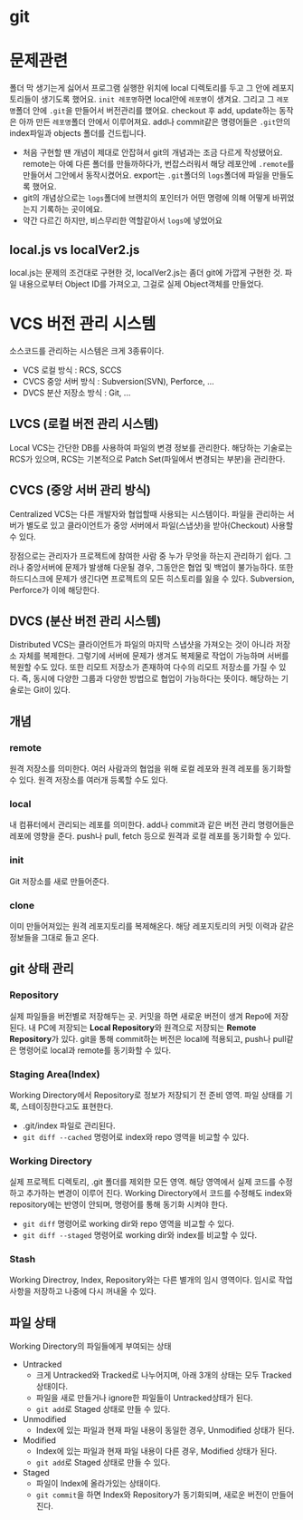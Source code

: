 # git

# 문제관련
폴더 막 생기는게 싫어서 프로그램 실행한 위치에 local 디렉토리를 두고 그 안에 레포지토리들이 생기도록 했어요.
`init 레포명`하면 local안에 `레포명`이 생겨요. 그리고 그 `레포명`폴더 안에 `.git`을 만들어서 버전관리를 했어요.
checkout 후 add, update하는 동작은 아까 만든 `레포명`폴더 안에서 이루어져요.
add나 commit같은 명령어들은 `.git`안의 index파일과 objects 폴더를 건드립니다.
- 처음 구현할 땐 개념이 제대로 안잡혀서 git의 개념과는 조금 다르게 작성됐어요.
remote는 아예 다른 폴더를 만들까하다가, 번잡스러워서 해당 레포안에 `.remote`를 만들어서 그안에서 동작시켰어요.
export는 `.git`폴더의 `logs`폴더에 파일을 만들도록 했어요.
- git의 개념상으로는 `logs`폴더에 브랜치의 포인터가 어떤 명령에 의해 어떻게 바뀌었는지 기록하는 곳이에요.
- 약간 다르긴 하지만, 비스무리한 역할같아서 `logs`에 넣었어요

## local.js vs localVer2.js
local.js는 문제의 조건대로 구현한 것, localVer2.js는 좀더 git에 가깝게 구현한 것.
파일 내용으로부터 Object ID를 가져오고, 그걸로 실제 Object객체를 만들었다.

# VCS 버전 관리 시스템
소스코드를 관리하는 시스템은 크게 3종류이다.
- VCS 로컬 방식 : RCS, SCCS
- CVCS 중앙 서버 방식 : Subversion(SVN), Perforce, ...
- DVCS 분산 저장소 방식 : Git, ...

## LVCS (로컬 버전 관리 시스템)
Local VCS는 간단한 DB를 사용하여 파일의 변경 정보를 관리한다. 해당하는 기술로는 RCS가 있으며, RCS는 기본적으로 Patch Set(파일에서 변경되는 부분)을 관리한다.

## CVCS (중앙 서버 관리 방식)
Centralized VCS는 다른 개발자와 협업할때 사용되는 시스템이다. 
파일을 관리하는 서버가 별도로 있고 클라이언트가 중앙 서버에서 파일(스냅샷)을 받아(Checkout) 사용할 수 있다.

장점으로는 관리자가 프로젝트에 참여한 사람 중 누가 무엇을 하는지 관리하기 쉽다.
그러나 중앙서버에 문제가 발생해 다운될 경우, 그동안은 협업 및 백업이 불가능하다. 또한 하드디스크에 문제가 생긴다면 프로젝트의 모든 히스토리를 잃을 수 있다.
Subversion, Perforce가 이에 해당한다.

## DVCS (분산 버전 관리 시스템)
Distributed VCS는 클라이언트가 파일의 마지막 스냅샷을 가져오는 것이 아니라 저장소 자체를 복제한다.
그렇기에 서버에 문제가 생겨도 복제물로 작업이 가능하며 서버를 복원할 수도 있다. 
또한 리모트 저장소가 존재하여 다수의 리모트 저장소를 가질 수 있다. 즉, 동시에 다양한 그룹과 다양한 방법으로 협업이 가능하다는 뜻이다.
해당하는 기술로는 Git이 있다.

## 개념
### remote
원격 저장소를 의미한다. 여러 사람과의 협업을 위해 로컬 레포와 원격 레포를 동기화할 수 있다. 원격 저장소를 여러개 등록할 수도 있다.

### local
내 컴퓨터에서 관리되는 레포를 의미한다. add나 commit과 같은 버전 관리 명령어들은 레포에 영향을 준다. push나 pull, fetch 등으로 원격과 로컬 레포를 동기화할 수 있다.

### init
Git 저장소를 새로 만들어준다. 

### clone
이미 만들어져있는 원격 레포지토리를 복제해온다. 해당 레포지토리의 커밋 이력과 같은 정보들을 그대로 들고 온다.

## git 상태 관리
### Repository
실제 파일들을 버전별로 저장해두는 곳.
커밋을 하면 새로운 버전이 생겨 Repo에 저장된다.
내 PC에 저장되는 **Local Repository**와 원격으로 저장되는 **Remote Repository**가 있다. git을 통해 commit하는 버전은 local에 적용되고, push나 pull같은 명령어로 local과 remote를 동기화할 수 있다.

### Staging Area(Index)
Working Directory에서 Repository로 정보가 저장되기 전 준비 영역.
파일 상태를 기록, 스테이징한다고도 표현한다.
- .git/index 파일로 관리된다.
- `git diff --cached` 명령어로 index와 repo 영역을 비교할 수 있다.

### Working Directory
실제 프로젝트 디렉토리, .git 폴더를 제외한 모든 영역.
해당 영역에서 실제 코드를 수정하고 추가하는 변경이 이루어 진다.
Working Directory에서 코드를 수정해도 index와 repository에는 반영이 안되며, 명령어를 통해 동기화 시켜야 한다.
- `git diff` 명령어로 working dir와 repo 영역을 비교할 수 있다.
- `git diff --staged` 명령어로 working dir와 index를 비교할 수 있다.

### Stash
Working Directroy, Index, Repository와는 다른 별개의 임시 영역이다. 임시로 작업사항을 저장하고 나중에 다시 꺼내올 수 있다.

## 파일 상태
Working Directory의 파일들에게 부여되는 상태
- Untracked
    - 크게 Untracked와 Tracked로 나누어지며, 아래 3개의 상태는 모두 Tracked 상태이다.
    - 파일을 새로 만들거나 ignore한 파일들이 Untracked상태가 된다.
    - `git add`로 Staged 상태로 만들 수 있다.
- Unmodified
    - Index에 있는 파일과 현재 파일 내용이 동일한 경우, Unmodified 상태가 된다.
- Modified
    - Index에 있는 파일과 현재 파일 내용이 다른 경우, Modified 상태가 된다.
    - `git add`로 Staged 상태로 만들 수 있다.
- Staged
    - 파일이 Index에 올라가있는 상태이다.
    - `git commit`을 하면 Index와 Repository가 동기화되며, 새로운 버전이 만들어진다.